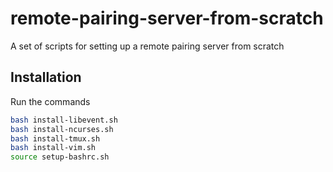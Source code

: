 # remote-pairing-server-from-scratch
A set of scripts for setting up a remote pairing server from scratch

## Installation
Run the commands
```sh
bash install-libevent.sh
bash install-ncurses.sh
bash install-tmux.sh
bash install-vim.sh
source setup-bashrc.sh
```
